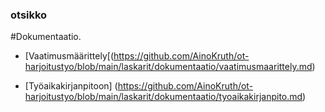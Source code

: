 ### otsikko



#Dokumentaatio.

- [Vaatimusmäärittely[(https://github.com/AinoKruth/ot-harjoitustyo/blob/main/laskarit/dokumentaatio/vaatimusmaarittely.md)

- [Työaikakirjanpitoon] (https://github.com/AinoKruth/ot-harjoitustyo/blob/main/laskarit/dokumentaatio/tyoaikakirjanpito.md)



